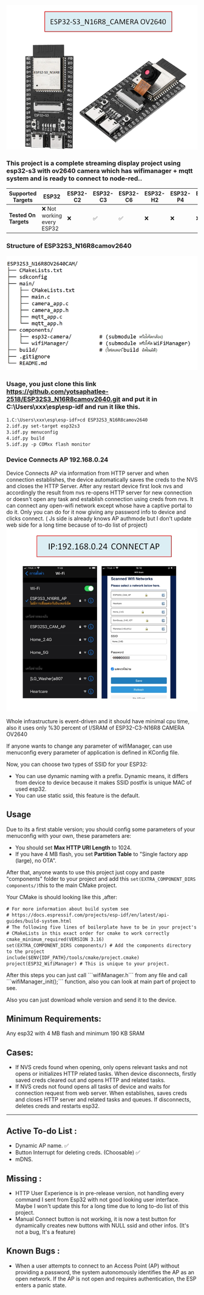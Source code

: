 ![image alt](https://github.com/yotsaphatlee-2518/ESP32S3_N16R8camov2640/blob/74446f2b24ace2f015ff6b2798d865e3bbcb936a/PIC/1747295280793.jpg)
### This project is a complete streaming display project using esp32-s3 with ov2640 camera which has wifimanager + mqtt system and is ready to connect to node-red..

| Supported Targets | ESP32 | ESP32-C2 | ESP32-C3 | ESP32-C6 | ESP32-H2 | ESP32-P4 | ESP32-S2 | ESP32-S3 |
| ----------------- | ----- | -------- | -------- | -------- | -------- | -------- | -------- | -------- |
| **Tested On Targets** |  &#10060; Not working every ESP32|&#10060;|&#9989;|&#9989;|  &#10060; |  &#10060; | &#10060;|&#10060;|

### Structure of ESP32S3_N16R8camov2640  
![image alt](https://github.com/yotsaphatlee-2518/ESP32S3_N16R8camov2640/blob/74446f2b24ace2f015ff6b2798d865e3bbcb936a/PIC/1747297138379.jpg)

### Usage, you just clone this link https://github.com/yotsaphatlee-2518/ESP32S3_N16R8camov2640.git and put it in C:\Users\xxx\esp\esp-idf and run it like this.
    1.C:\Users\xxx\esp\esp-idf>cd ESP32S3_N16R8camov2640
    2.idf.py set-target esp32s3
    3.idf.py menuconfig
    4.idf.py build
    5.idf.py -p COMxx flash monitor

### Device Connects AP 192.168.0.24  

Device Connects AP via information from HTTP server and when connection establishes, the device automatically saves the creds to the NVS and closes the HTTP Server. After any restart device first look nvs and accordingly the result from nvs re-opens HTTP server for new connection or doesn't open any task and establish connection using creds from nvs. It can connect any open-wifi network except whose have a captive portal to do it. Only you can do for it now giving any password info to device and clicks connect. ( Js side is already knows AP authmode but I don't update web side for a long time because of to-do list of project)
![image alt](https://github.com/yotsaphatlee-2518/ESP32S3_N16R8camov2640/blob/74446f2b24ace2f015ff6b2798d865e3bbcb936a/PIC/1747296423398.jpg)


Whole infrastructure is event-driven and it should have minimal cpu time, also it uses only %30 percent of I/SRAM of ESP32-C3-N16R8 CAMERA OV2640

If anyone wants to change any parameter of wifiManager, can use menuconfig every parameter of application is defined in KConfig file.

Now, you can choose two types of SSID for your ESP32:
- You can use dynamic naming with a prefix. Dynamic means, it differs from device to device because it makes SSID postfix is unique MAC of used esp32.
- You can use static ssid, this feature is the default.

## __Usage__

Due to its a first stable version; you should config some parameters of your menuconfig with your own, these parameters are:
- You should set __Max HTTP URI Length__ to 1024.
- If you have 4 MB flash, you set __Partition Table__ to "Single factory app (large), no OTA".

After that, anyone wants to use this project just copy and paste "components" folder to your project and add this ```set(EXTRA_COMPONENT_DIRS components/)```this to the main CMake project.

Your CMake is should looking like this ,after:
```
# For more information about build system see
# https://docs.espressif.com/projects/esp-idf/en/latest/api-guides/build-system.html
# The following five lines of boilerplate have to be in your project's
# CMakeLists in this exact order for cmake to work correctly
cmake_minimum_required(VERSION 3.16)
set(EXTRA_COMPONENT_DIRS components/) # Add the components directory to the project
include($ENV{IDF_PATH}/tools/cmake/project.cmake)
project(ESP32_WifiManager) # This is unique to your project.
```

After this steps you can just call ´´´wifiManager.h´´´ from any file and call ´´´wifiManager_init();´´´ function, also you can look at main part of project to see. 

Also you can just download whole version and send it to the device.  

## Minimum Requirements:
Any esp32 with 4 MB flash and minimum 190 KB SRAM

 ## Cases: 
- If NVS creds found when opening, only opens relevant tasks and not opens or initializes HTTP related tasks. When device disconnects, firstly saved creds cleared out and opens HTTP and related tasks.
- If NVS creds not found opens all tasks of device and waits for connection request from web server. When establishes, saves creds and closes HTTP server and related tasks and queues. If disconnects, deletes creds and restarts esp32.

****

## Active To-do List :
- Dynamic AP name. &#x2705;
- Button Interrupt for deleting creds. (Choosable) &#9989;
- mDNS.

## Missing :
- HTTP User Experience is in pre-release version,  not handling every command I sent from Esp32 with not good looking user interface. Maybe I won't update this for a long time due to long to-do list of this project.
- Manual Connect button is not working, it is now a test button for dynamically creates new buttons with NULL ssid and other infos. (It's not a bug, It's a feature)

## Known Bugs :
- When a user attempts to connect to an Access Point (AP) without providing a password, the system autonomously identifies the AP as an open network. If the AP is not open and requires authentication, the ESP enters a panic state.


